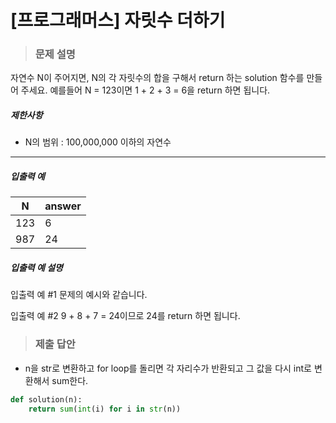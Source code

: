 # [프로그래머스] 자릿수 더하기

> ### 문제 설명

자연수 N이 주어지면, N의 각 자릿수의 합을 구해서 return 하는 solution 함수를 만들어 주세요.
예를들어 N = 123이면 1 + 2 + 3 = 6을 return 하면 됩니다.

##### 제한사항

- N의 범위 : 100,000,000 이하의 자연수

------

##### 입출력 예

| N    | answer |
| ---- | ------ |
| 123  | 6      |
| 987  | 24     |

##### 입출력 예 설명

입출력 예 #1
문제의 예시와 같습니다.

입출력 예 #2
9 + 8 + 7 = 24이므로 24를 return 하면 됩니다.

> ### 제출 답안

- n을 str로 변환하고 for loop를 돌리면 각 자리수가 반환되고 그 값을 다시 int로 변환해서 sum한다.

```python
def solution(n):
    return sum(int(i) for i in str(n))
```


